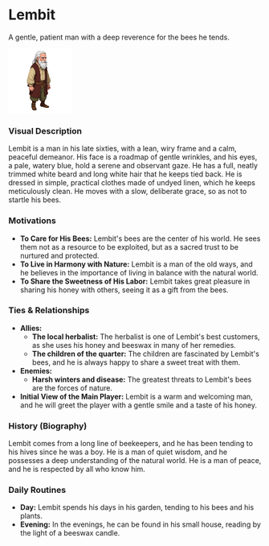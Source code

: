 # Lembit

A gentle, patient man with a deep reverence for the bees he tends.

![](lembit.png)
### Visual Description

Lembit is a man in his late sixties, with a lean, wiry frame and a calm, peaceful demeanor. His face is a roadmap of gentle wrinkles, and his eyes, a pale, watery blue, hold a serene and observant gaze. He has a full, neatly trimmed white beard and long white hair that he keeps tied back. He is dressed in simple, practical clothes made of undyed linen, which he keeps meticulously clean. He moves with a slow, deliberate grace, so as not to startle his bees.

### Motivations

- **To Care for His Bees:** Lembit's bees are the center of his world. He sees them not as a resource to be exploited, but as a sacred trust to be nurtured and protected.
- **To Live in Harmony with Nature:** Lembit is a man of the old ways, and he believes in the importance of living in balance with the natural world.
- **To Share the Sweetness of His Labor:** Lembit takes great pleasure in sharing his honey with others, seeing it as a gift from the bees.

### Ties & Relationships

- **Allies:**
    - **The local herbalist:** The herbalist is one of Lembit's best customers, as she uses his honey and beeswax in many of her remedies.
    - **The children of the quarter:** The children are fascinated by Lembit's bees, and he is always happy to share a sweet treat with them.
- **Enemies:**
    - **Harsh winters and disease:** The greatest threats to Lembit's bees are the forces of nature.
- **Initial View of the Main Player:** Lembit is a warm and welcoming man, and he will greet the player with a gentle smile and a taste of his honey.

### History (Biography)

Lembit comes from a long line of beekeepers, and he has been tending to his hives since he was a boy. He is a man of quiet wisdom, and he possesses a deep understanding of the natural world. He is a man of peace, and he is respected by all who know him.

### Daily Routines

- **Day:** Lembit spends his days in his garden, tending to his bees and his plants.
- **Evening:** In the evenings, he can be found in his small house, reading by the light of a beeswax candle.
